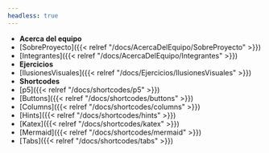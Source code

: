 ```yaml
---
headless: true
---
```

- **Acerca del equipo**
- [SobreProyecto]({{< relref "/docs/AcercaDelEquipo/SobreProyecto" >}})
- [Integrantes]({{< relref "/docs/AcercaDelEquipo/Integrantes" >}})
- **Ejercicios**
- [IlusionesVisuales]({{< relref "/docs/Ejercicios/IlusionesVisuales" >}})
- **Shortcodes**
- [p5]({{< relref "/docs/shortcodes/p5" >}})
- [Buttons]({{< relref "/docs/shortcodes/buttons" >}})
- [Columns]({{< relref "/docs/shortcodes/columns" >}})
- [Hints]({{< relref "/docs/shortcodes/hints" >}})
- [Katex]({{< relref "/docs/shortcodes/katex" >}})
- [Mermaid]({{< relref "/docs/shortcodes/mermaid" >}})
- [Tabs]({{< relref "/docs/shortcodes/tabs" >}})
<br />


